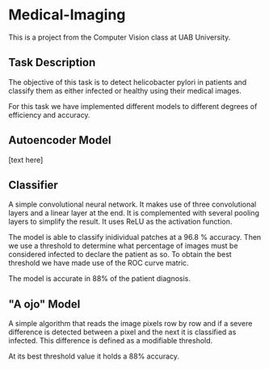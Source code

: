 # Medical-Imaging
This is a project from the Computer Vision class at UAB University.

## Task Description
The objective of this task is to detect helicobacter pylori in patients and 
classify them as either infected or healthy using their medical images.

For this task we have implemented different models to different degrees of 
efficiency and accuracy.

## Autoencoder Model
[text here]


## Classifier
A simple convolutional neural network. 
It makes use of three convolutional layers and a linear layer at the end. 
It is complemented with several pooling layers to simplify the result.
It uses ReLU as the activation function.

The model is able to classify inidividual patches at a 96.8 % accuracy. 
Then we use a threshold to determine what percentage of images must be
considered infected to declare the patient as so. To obtain the best
threshold we have made use of the ROC curve matric. 

The model is accurate in 88% of the patient diagnosis.

## "A ojo" Model
A simple algorithm that reads the image pixels row by row and if a severe difference
is detected between a pixel and the next it is classified as infected. This difference
is defined as a modifiable threshold.

At its best threshold value it holds a 88% accuracy.
